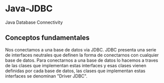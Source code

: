 # Java-JDBC
Java Database Connectivity

## Conceptos fundamentales

Nos conectamos a una base de datos via JDBC. JDBC presenta una serie de interfaces neutrales que definen la forma de conectarnos con cualquier base de datos.
Para conectarnos a una base de datos lo hacemos a traves de las clases que implementan estas interfaces y esas clases vienen definidas por cada base de datos, las clases que implementan estas interfaces se denominan "Driver JDBC".


